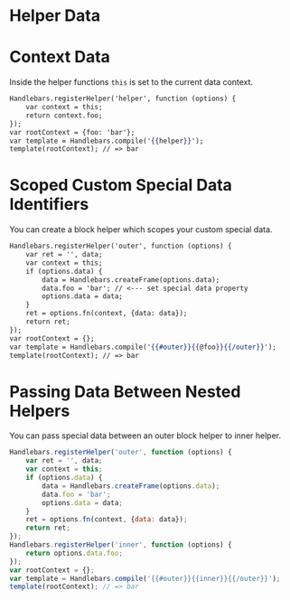 # Helper Data

# Context Data
Inside the helper functions `this` is set to the current data context.

```hbs
Handlebars.registerHelper('helper', function (options) {
	var context = this;
	return context.foo;
});
var rootContext = {foo: 'bar'};
var template = Handlebars.compile('{{helper}}');
template(rootContext); // => bar
```

# Scoped Custom Special Data Identifiers

You can create a block helper which scopes your custom special data.

```hbs
Handlebars.registerHelper('outer', function (options) {
	var ret = '', data;
	var context = this;
	if (options.data) {
		data = Handlebars.createFrame(options.data);
		data.foo = 'bar'; // <--- set special data property
		options.data = data;
	}
	ret = options.fn(context, {data: data});
	return ret;
});
var rootContext = {};
var template = Handlebars.compile('{{#outer}}{{@foo}}{{/outer}}');
template(rootContext); // => bar
```

# Passing Data Between Nested Helpers

You can pass special data between an outer block helper to inner helper.
```js
Handlebars.registerHelper('outer', function (options) {
	var ret = '', data;
	var context = this;
	if (options.data) {
		data = Handlebars.createFrame(options.data);
		data.foo = 'bar';
		options.data = data;
	}
	ret = options.fn(context, {data: data});
	return ret;
});
Handlebars.registerHelper('inner', function (options) {
	return options.data.foo;
});
var rootContext = {};
var template = Handlebars.compile('{{#outer}}{{inner}}{{/outer}}');
template(rootContext); // => bar
```
